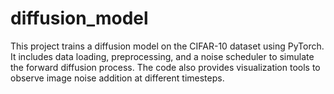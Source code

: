 # diffusion_model
This project trains a diffusion model on the CIFAR-10 dataset using PyTorch. It includes data loading, preprocessing, and a noise scheduler to simulate the forward diffusion process. The code also provides visualization tools to observe image noise addition at different timesteps.
